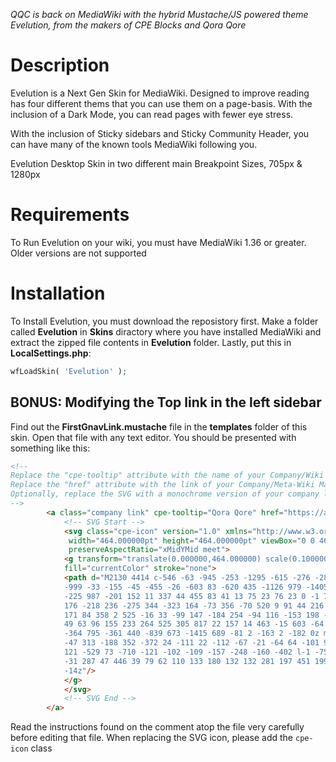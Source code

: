 _QQC is back on MediaWiki with the hybrid Mustache/JS powered theme Evelution, from the makers of CPE Blocks and Qora Qore_

# Description
Evelution is a Next Gen Skin for MediaWiki. Designed to improve reading has four different thems that you can use them on a page-basis. With the inclusion of a Dark Mode, you can read pages with fewer eye stress.

With the inclusion of Sticky sidebars and Sticky Community Header, you can have many of the known tools MediaWiki following you.

Evelution Desktop Skin in two different main Breakpoint Sizes, 705px & 1280px

# Requirements
To Run Evelution on your wiki, you must have MediaWiki 1.36 or greater. Older versions are not supported

# Installation
To Install Evelution, you must download the reposistory first. Make a folder called **Evelution** in **Skins** diractory where you have installed MediaWiki and extract the zipped file contents in **Evelution** folder.  Lastly, put this in **LocalSettings.php**:
```php
wfLoadSkin( 'Evelution' );
```

## BONUS: Modifying the Top link in the left sidebar
Find out the **FirstGnavLink.mustache** file in the **templates** folder of this skin. Open that file with any text editor. You should be presented with something like this:
```html
<!-- 
Replace the "cpe-tooltip" attribute with the name of your Company/Wiki Farm
Replace the "href" attribute with the link of your Company/Meta-Wiki Main Page
Optionally, replace the SVG with a monochrome version of your company logo
-->
		<a class="company link" cpe-tooltip="Qora Qore" href="https://awikia.github.io/Q.Qore">
			<!-- SVG Start -->
			<svg class="cpe-icon" version="1.0" xmlns="http://www.w3.org/2000/svg"
			 width="464.000000pt" height="464.000000pt" viewBox="0 0 464.000000 464.000000"
			 preserveAspectRatio="xMidYMid meet">
			<g transform="translate(0.000000,464.000000) scale(0.100000,-0.100000)"
			fill="currentColor" stroke="none">
			<path d="M2130 4414 c-546 -63 -945 -253 -1295 -615 -276 -285 -449 -612 -530
			-999 -33 -155 -45 -455 -26 -603 83 -620 435 -1126 979 -1405 306 -158 637
			-225 987 -201 152 11 337 44 455 83 41 13 75 23 76 23 0 -1 76 -96 169 -211
			176 -218 236 -275 344 -323 164 -73 356 -70 520 9 91 44 216 169 259 258 83
			171 84 358 2 525 -16 33 -99 147 -184 254 -94 116 -153 198 -148 205 4 6 32
			49 63 96 155 233 264 525 305 817 22 157 14 463 -15 603 -64 312 -186 579
			-364 795 -361 440 -839 673 -1415 689 -81 2 -163 2 -182 0z m283 -1349 c180
			-47 313 -188 352 -372 24 -111 22 -112 -67 -21 -64 64 -101 92 -159 121 -246
			121 -529 73 -710 -121 -102 -109 -157 -248 -160 -402 l-1 -75 -19 59 c-46 143
			-31 287 47 446 39 79 62 110 133 180 132 132 281 197 451 199 42 1 102 -6 133
			-14z"/>
			</g>
			</svg>
			<!-- SVG End -->
		</a>
```
Read the instructions found on the comment atop the file very carefully before editing that file. When replacing the SVG icon, please add the ``cpe-icon`` class
